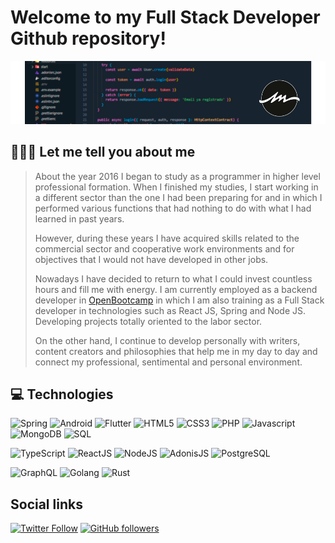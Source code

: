 # Welcome to my **Full Stack Developer** Github repository!

![AMDevelop Readme Header](./assets/github-header.png)

## 🧑🏻‍💻 Let me tell you about me
> 
> About the year 2016 I began to study as a programmer in higher level professional formation. When I finished my studies, I start working in a different sector than the one I had been preparing for and in which I performed various functions that had nothing to do with what I had learned in past years.
> 
> However, during these years I have acquired skills related to the commercial sector and cooperative work environments and for objectives that I would not have developed in other jobs.
> 
> Nowadays I have decided to return to what I could invest countless hours and fill me with energy. I am currently employed as a backend developer in [OpenBootcamp](https://open-bootcamp.com/) in which I am also training as a Full Stack developer in technologies such as React JS, Spring and Node JS. Developing projects totally oriented to the labor sector.
> 
> On the other hand, I continue to develop personally with writers, content creators and philosophies that help me in my day to day and connect my professional, sentimental and personal environment.


## 💻 Technologies

![Spring](https://img.shields.io/static/v1?label=&message=Spring&color=6DB33F&logo=Spring&logoColor=FFFFFF) 
![Android](https://img.shields.io/static/v1?label=&message=Android&color=3DDC84&logo=Android&logoColor=FFFFFF) 
![Flutter](https://img.shields.io/static/v1?label=&message=Flutter&color=02569B&logo=Flutter&logoColor=FFFFFF) 
![HTML5](https://img.shields.io/static/v1?label=&message=HTML5&color=E34F26&logo=HTML5&logoColor=FFFFFF) 
![CSS3](https://img.shields.io/static/v1?label=&message=CSS3&color=1572B6&logo=CSS3&logoColor=FFFFFF) 
![PHP](https://img.shields.io/static/v1?label=&message=PHP&color=777BB4&logo=PHP&logoColor=FFFFFF) 
![Javascript](https://img.shields.io/static/v1?label=&message=JavaScript&color=F7DF1E&logo=Javascript&logoColor=FFFFFF) 
![MongoDB](https://img.shields.io/static/v1?label=&message=JavaScript&color=F7DF1E&logo=Javascript&logoColor=FFFFFF) 
![SQL](https://img.shields.io/static/v1?label=&message=JavaScript&color=F7DF1E&logo=Javascript&logoColor=FFFFFF) 

![TypeScript](https://img.shields.io/static/v1?label=&message=TypeScript&color=3178C6&logo=Typescript&logoColor=FFFFFF) 
![ReactJS](https://img.shields.io/static/v1?label=&message=ReactJS&color=61DAFB&logo=react&logoColor=FFFFFF) 
![NodeJS](https://img.shields.io/static/v1?label=&message=NodeJS&color=339933&logo=NODE.js&logoColor=FFFFFF) 
![AdonisJS](https://img.shields.io/static/v1?label=&message=AdonisJS&color=5A45FF&logo=adonisjs&logoColor=FFFFFF) 
![PostgreSQL](https://img.shields.io/static/v1?label=&message=AdonisJS&color=5A45FF&logo=adonisjs&logoColor=FFFFFF) 

![GraphQL](https://img.shields.io/static/v1?label=&message=Spring&color=6DB33F&logo=Spring&logoColor=FFFFFF) 
![Golang](https://img.shields.io/static/v1?label=&message=Android&color=3DDC84&logo=Android&logoColor=FFFFFF) 
![Rust](https://img.shields.io/static/v1?label=&message=Spring&color=6DB33F&logo=Spring&logoColor=FFFFFF) 


## Social links

[![Twitter Follow](https://img.shields.io/twitter/follow/amm_dev?label=Follow%20me&logo=Twitter&style=social)](https://twitter.com/amm_dev) [![GitHub followers](https://img.shields.io/github/followers/AMDevelopOB?label=Follow%20me&style=social)](https://github.com/AMDevelopOB)



